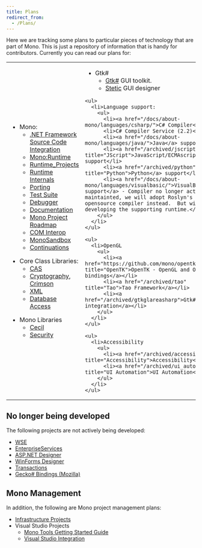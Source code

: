 ```yaml
---
title: Plans
redirect_from:
  - /Plans/
---
```


Here we are tracking some plans to particular pieces of technology that are part of Mono. This is just a repository of information that is handy for contributors. Currently you can read our plans for:

<table>
<col width="33%" />
<col width="33%" />
<col width="33%" />
<tbody>
<tr class="odd">
  <td align="left">
  <ul>
    <li>Mono:
      <ul>
        <li><a href="/docs/about-mono/dotnet-integration">.NET Framework Source Code Integration</a></li>
        <li><a href="/docs/advanced/runtime/">Mono:Runtime</a></li>
        <li><a href="/docs/advanced/runtime/runtime-projects/">Runtime_Projects</a></li>
        <li><a href="/docs/advanced/runtime/docs/">Runtime Internals</a></li>
        <li><a href="/docs/advanced/runtime/porting/">Porting</a></li>
        <li><a href="/community/contributing/test-suite/">Test Suite</a></li>
        <li><a href="/docs/debug+profile/debug/debugger/">Debugger</a></li>
        <li><a href="/docs/">Documentation</a></li>
        <li><a href="/docs/about-mono/roadmap/">Mono Project Roadmap</a></li>
        <li><a href="/docs/advanced/com-interop/">COM Interop</a></li>
        <li><a href="/docs/advanced/sandbox/">MonoSandbox</a></li>
        <li><a href="/archived/continuations" title="Continuations">Continuations</a></li>
      </ul>
    </li>
  </ul>

  <ul>
    <li>Core Class Libraries:
      <ul>
        <li><a href="/docs/advanced/cas/">CAS</a></li>
        <li><a href="/archived/cryptography" title="Cryptography">Cryptography</a>, <a href="/archived/crimson" title="Crimson">Crimson</a></li>
        <li><a href="/docs/tools+libraries/libraries/xml/">XML</a></li>
        <li><a href="/docs/database-access/">Database Access</a></li>
      </ul>
    </li>
  </ul>

  <ul>
    <li>Mono Libraries
      <ul>
        <li><a href="/docs/tools+libraries/libraries/Mono.Cecil/">Cecil</a></li>
        <li><a href="/docs/faq/security/">Security</a></li>
      </ul>
    </li>
  </ul>
  </td>

  <td align="left">
    <ul>
      <li>Gtk#
        <ul>
          <li><a href="/docs/gui/gtksharp/">Gtk#</a> GUI toolkit.</li>
          <li><a href="/archived/stetic" title="Stetic">Stetic</a> GUI designer</li>
        </ul>
      </li>
    </ul>

    <ul>
      <li>Language support:
        <ul>
          <li><a href="/docs/about-mono/languages/csharp/">C# Compiler</a></li>
          <li>C# Compiler Service (2.2)</li>
          <li><a href="/docs/about-mono/languages/java/">Java</a> support</li>
          <li><a href="/archived/jscript" title="JScript">JavaScript/ECMAscript</a> support</li>
          <li><a href="/archived/python" title="Python">Python</a> support</li>
          <li><a href="/docs/about-mono/languages/visualbasic/">VisualBasic.NET support</a> - Compiler no longer actively maintainted, we will adopt Roslyn's opensource compiler instead.  But will keep developing the supporting runtime.</li>
        </ul>
      </li>
    </ul>

    <ul>
      <li>OpenGL
        <ul>
          <li><a href="https://github.com/mono/opentk" title="OpenTK">OpenTK - OpenGL and OpenAL bindings</a></li>
          <li><a href="/archived/tao" title="Tao">Tao Framework</a></li>
          <li><a href="/archived/gtkglareasharp">Gtk# and GL integration</a></li>
        </ul>
      </li>
    </ul>

    <ul>
      <li>Accessibility
        <ul>
          <li><a href="/archived/accessibility" title="Accessibility">Accessibility</a></li>
          <li><a href="/archived/ui_automation" title="UI Automation">UI Automation</a></li>
        </ul>
      </li>
    </ul>
  </td>

  <td align="left">
    <ul>
      <li>Microsoft-compatible stack:
        <ul>
          <li><a href="/docs/database-access/adonet/">ADO.NET</a></li>
          <li><a href="/docs/web/aspnet/">ASP.NET</a> - Not actively developed, as Microsoft is instead developing <a href="http://www.asp.net/vnext">ASP.NET vNext</a> as an open source project.</li>
          <li><a href="/docs/gui/winforms/">WinForms</a></li>
          <li><a href="/archived/systemmessaging">SystemMessaging</a></li>
          <li><a href="/archived/olive" title="Olive">Olive</a> - Beyond 2.0</li>
          <li><a href="/docs/tools+libraries/tools/xbuild/">Microsoft.Build</a></li>
          <li><a href="/archived/systemquery" title="System.Query">System.Query</a></li>
          <li><a href="/docs/web/moonlight/">Silverlight</a> and <a href="/docs/gui/wpf/">WPF</a></li>
        </ul>
      </li>
    </ul>

    <ul>
      <li>MacOS X
        <ul>
          <li><a href="/docs/tools+libraries/libraries/monomac/">MonoMac</a> comprehensive MacOS X bindings.</li>
          <li><a href="http://xamarin.com/platform">MonoTouch</a> Mono on iPhone/iPad/iOS</li>
        </ul>
      </li>
    </ul>

    <ul>
      <li>Tools
        <ul>
          <li><a href="/docs/tools+libraries/tools/gendarme/roadmap/">Gendarme</a></li>
        </ul>
      </li>
    </ul>
  </td>
</tr>
</tbody>
</table>

No longer being developed
-------------------------

The following projects are not actively being developed:

-   [WSE](/archived/wse)
-   [EnterpriseServices](/archived/enterpriseservices)
-   [ASP.NET Designer](/archived/aspnet_visual_designer)
-   [WinForms Designer](/archived/winforms_designer)
-   [Transactions](/archived/transactions)
-   [Gecko# Bindings (Mozilla)](/archived/geckosharp)

Mono Management
---------------

In addition, the following are Mono project management plans:

-   [Infrastructure Projects](/archived/infrastructureprojects)
-   Visual Studio Projects
    -   [Mono Tools Getting Started Guide](/archived/gettingstartedwithmonotools)
    -   [Visual Studio Integration](/archived/visual_studio_integration)
